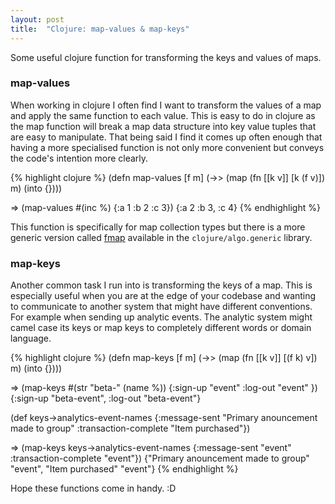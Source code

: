 ```yaml
---
layout: post
title:  "Clojure: map-values & map-keys"
---
```


Some useful clojure function for transforming the keys and values of maps.

<!--more-->

### map-values

When working in clojure I often find I want to transform the values of a map and apply the same function to each value. This is easy to do in clojure as the map function will break a map data structure into key value tuples that are easy to manipulate. That being said I find it comes up often enough that having a more specialised function is not only more convenient but conveys the code's intention more clearly.

{% highlight clojure %}
(defn map-values [f m]
  (->> (map (fn [[k v]] [k (f v)]) m)
       (into {})))

=> (map-values #(inc %) {:a 1 :b 2 :c 3})
{:a 2 :b 3, :c 4}
{% endhighlight %}

This function is specifically for map collection types but there is a more generic version called [fmap] available in the `clojure/algo.generic` library.

### map-keys

Another common task I run into is transforming the keys of a map. This is especially useful when you are at the edge of your codebase and wanting to communicate to another system that might have different conventions. For example when sending up analytic events. The analytic system might camel case its keys or map keys to completely different words or domain language.

{% highlight clojure %}
(defn map-keys [f m]
  (->> (map (fn [[k v]] [(f k) v]) m)
       (into {})))

=> (map-keys #(str "beta-" (name %))
             {:sign-up "event" :log-out "event" })
{:sign-up "beta-event", :log-out "beta-event"}

(def keys->analytics-event-names
  {:message-sent         "Primary anouncement made to group"
   :transaction-complete "Item purchased"})

=> (map-keys keys->analytics-event-names
             {:message-sent         "event"
              :transaction-complete "event"})
{"Primary anouncement made to group" "event",
 "Item purchased"                    "event"}
{% endhighlight %}

Hope these functions come in handy. :D

[fmap]: https://github.com/clojure/algo.generic/blob/master/src/main/clojure/clojure/algo/generic/functor.clj#L19
